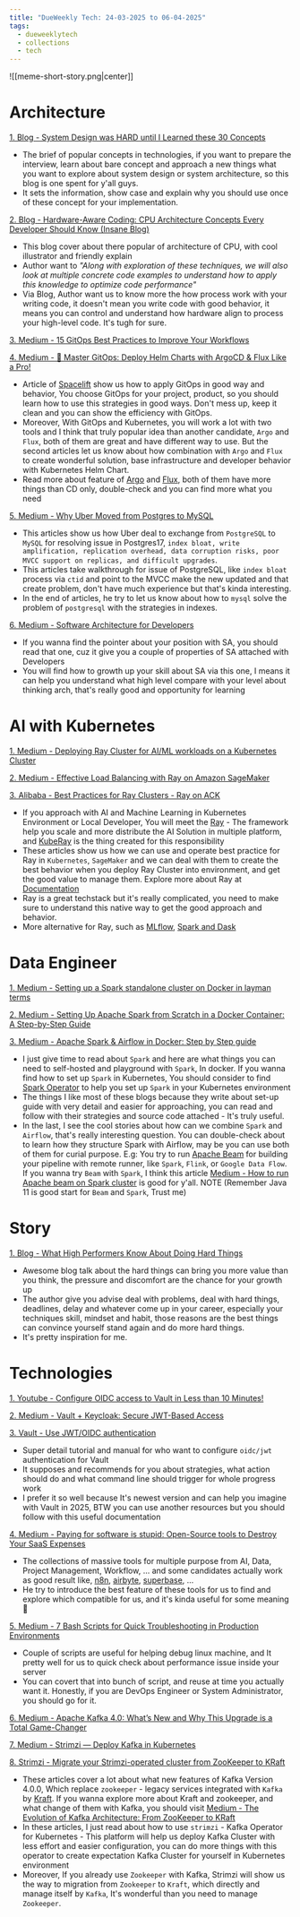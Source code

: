 ```yaml
---
title: "DueWeekly Tech: 24-03-2025 to 06-04-2025"
tags:
  - dueweeklytech
  - collections
  - tech
---
```


![[meme-short-story.png|center]]


# Architecture

[1. Blog - System Design was HARD until I Learned these 30 Concepts](https://blog.algomaster.io/p/30-system-design-concepts)

- The brief of popular concepts in technologies, if you want to prepare the interview, learn about bare concept and approach a new things what you want to explore about system design or system architecture, so this blog is one spent for y'all guys.
- It sets the information, show case and explain why you should use once of these concept for your implementation.

[2. Blog - Hardware-Aware Coding: CPU Architecture Concepts Every Developer Should Know (Insane Blog)](https://blog.codingconfessions.com/p/hardware-aware-coding) 

- This blog cover about there popular of architecture of CPU, with cool illustrator and friendly explain
- Author want to *"Along with exploration of these techniques, we will also look at multiple concrete code examples to understand how to apply this knowledge to optimize code performance"*
- Via Blog, Author want us to know more the how process work with your writing code, it doesn't mean you write code with good behavior, it means you can control and understand how hardware align to process your high-level code. It's tugh for sure.

[3. Medium - 15 GitOps Best Practices to Improve Your Workflows](https://medium.com/spacelift/15-gitops-best-practices-to-improve-your-workflows-50daaf98ba6e)

[4. Medium - 🚀 Master GitOps: Deploy Helm Charts with ArgoCD & Flux Like a Pro!](https://medium.com/devops-techable/master-gitops-deploy-helm-charts-with-argocd-flux-like-a-pro-66de1d5e39e6)

- Article of [Spacelift](https://spacelift.io/) show us how to apply GitOps in good way and behavior, You choose GitOps for your project, product, so you should learn how to use this strategies in good ways. Don't mess up, keep it clean and you can show the efficiency with GitOps.
- Moreover, With GitOps and Kubernetes, you will work a lot with two tools and I think that truly popular idea than another candidate, `Argo` and `Flux`, both of them are great and have different way to use. But the second articles let us know about how combination with `Argo` and `Flux` to create wonderful solution, base infrastructure and developer behavior with Kubernetes Helm Chart.
- Read more about feature of [Argo](https://argoproj.github.io/) and [Flux](https://fluxcd.io/), both of them have more things than CD only, double-check and you can find more what you need

[5. Medium - Why Uber Moved from Postgres to MySQL](https://medium.com/databases-in-simple-words/why-uber-moved-from-postgres-to-mysql-b6ecfa9ff0d9)

- This articles show us how Uber deal to exchange from `PostgreSQL` to `MySQL` for resolving issue in Postgres17, `index bloat, write amplification, replication overhead, data corruption risks, poor MVCC support on replicas, and difficult upgrades`.
- This articles take walkthrough for issue of PostgreSQL, like `index bloat` process via `ctid` and point to the MVCC make the new updated and that create problem, don't have much experience but that's kinda interesting.
- In the end of articles, he try to let us know about how to `mysql` solve the problem of `postgresql` with the strategies in indexes.

[6. Medium - Software Architecture for Developers](https://medium.com/nerd-for-tech/software-architecture-for-developers-d1d84c108df4)

- If you wanna find the pointer about your position with SA, you should read that one, cuz it give you a couple of properties of SA attached with Developers
- You will find how to growth up your skill about SA via this one, I means it can help you understand what high level compare with your level about thinking arch, that's really good and opportunity for learning
# AI with Kubernetes

[1. Medium - Deploying Ray Cluster for AI/ML workloads on a Kubernetes Cluster](https://rangapv.medium.com/deploying-ray-cluster-for-ai-ml-workloads-on-a-kubernetes-cluster-dfd4ea36e60f)

[2. Medium - Effective Load Balancing with Ray on Amazon SageMaker](https://medium.com/data-science/effective-load-balancing-with-ray-on-amazon-sagemaker-d3b9020679d3)

[3. Alibaba - Best Practices for Ray Clusters - Ray on ACK](https://www.alibabacloud.com/blog/best-practices-for-ray-clusters---ray-on-ack_600925)

- If you approach with AI and Machine Learning in Kubernetes Environment or Local Developer, You will meet the [Ray](https://www.ray.io/) - The framework help you scale and more distribute the AI Solution in multiple platform, and [KubeRay](https://github.com/ray-project/kuberay) is the thing created for this responsibility
- These articles show us how we can use and operate best practice for Ray in `Kubernetes`, `SageMaker` and we can deal with them to create the best behavior when you deploy Ray Cluster into environment, and get the good value to manage them. Explore more about Ray at [Documentation](https://docs.ray.io/en/latest)
- Ray is a great techstack but it's really complicated, you need to make sure to understand this native way to get the good approach and behavior.
- More alternative for Ray, such as [MLflow](https://mlflow.org/), [Spark and Dask](https://domino.ai/blog/spark-dask-ray-choosing-the-right-framework)
# Data Engineer

[1. Medium - Setting up a Spark standalone cluster on Docker in layman terms](https://medium.com/@MarinAgli1/setting-up-a-spark-standalone-cluster-on-docker-in-layman-terms-8cbdc9fdd14b)

[2. Medium - Setting Up Apache Spark from Scratch in a Docker Container: A Step-by-Step Guide](https://medium.com/@sanjeets1900/setting-up-apache-spark-from-scratch-in-a-docker-container-a-step-by-step-guide-2c009c98f2a7)

[3. Medium - Apache Spark & Airflow in Docker: Step by Step guide](https://blog.devgenius.io/apache-spark-airflow-in-docker-step-by-step-guide-fe02bcdcdedc)

- I just give time to read about `Spark` and here are what things you can need to self-hosted and playground with `Spark`, In docker. If you wanna find how to set up `Spark` in Kubernetes, You should consider to find [Spark Operator](https://github.com/kubeflow/spark-operator) to help you set up `Spark` in your Kubernetes environment
- The things I like most of these blogs because they write about set-up guide with very detail and easier for approaching, you can read and follow with their strategies and source code attached - It's truly useful.
- In the last, I see the cool stories about how can we combine `Spark` and `Airflow`, that's really interesting question. You can double-check about to learn how they structure Spark with Airflow, may be you can use both of them for curial purpose. E.g: You try to run [Apache Beam](https://beam.apache.org/) for building your pipeline with remote runner, like `Spark`, `Flink`, or `Google Data Flow`. If you wanna try `Beam` with `Spark`, I think this article [Medium - How to run Apache beam on Spark cluster](https://medium.com/@haoxu_2691/how-to-run-apache-beam-on-spark-cluster-dbb7b20580ce) is good for y'all. NOTE (Remember Java 11 is good start for `Beam` and `Spark`, Trust me)
# Story
 
[1. Blog - What High Performers Know About Doing Hard Things](https://www.thecaringtechie.com/p/what-high-performers-know-about-doing)

- Awesome blog talk about the hard things can bring you more value than you think, the pressure and discomfort are the chance for your growth up
- The author give you advise deal with problems, deal with hard things, deadlines, delay and whatever come up in your career, especially your techniques skill, mindset and habit, those reasons are the best things can convince yourself stand again and do more hard things.
- It's pretty inspiration for me.

# Technologies

[1. Youtube - Configure OIDC access to Vault in Less than 10 Minutes!](https://www.youtube.com/watch?v=e3TPKlPjcdA&ab_channel=Drewbernetes)

[2. Medium - Vault + Keycloak: Secure JWT-Based Access](https://pkakuyo.medium.com/vault-keycloak-secure-jwt-based-access-7ddeef325188)

[3. Vault - Use JWT/OIDC authentication](https://developer.hashicorp.com/vault/docs/auth/jwt)

- Super detail tutorial and manual for who want to configure `oidc/jwt` authentication for Vault
- It supposes and recommends for you about strategies, what action should do and what command line should trigger for whole progress work
- I prefer it so well because It's newest version and can help you imagine with Vault in 2025, BTW you can use another resources but you should follow with this useful documentation

[4. Medium - Paying for software is stupid: Open-Source tools to Destroy Your SaaS Expenses](https://medium.com/@dipanshu10/paying-for-software-is-stupid-open-source-tools-to-destroy-your-saas-expenses-a80303a83ff1)

- The collections of massive tools for multiple purpose from AI, Data, Project Management, Workflow, ... and some candidates actually work as good result like, [n8n](https://github.com/n8n-io/n8n), [airbyte](https://github.com/airbytehq/airbyte), [superbase](https://github.com/supabase/supabase), ...
- He try to introduce the best feature of these tools for us to find and explore which compatible for us, and it's kinda useful for some meaning 🙌

[5. Medium - 7 Bash Scripts for Quick Troubleshooting in Production Environments](https://medium.com/@obaff/7-bash-scripts-for-quick-troubleshooting-in-production-environments-5b8cb6d129e4)

- Couple of scripts are useful for helping debug linux machine, and It pretty well for us to quick check about performance issue inside your server
- You can covert that into bunch of script, and reuse at time you actually want it. Honestly, if you are DevOps Engineer or System Administrator, you should go for it.

[6. Medium - Apache Kafka 4.0: What’s New and Why This Upgrade is a Total Game-Changer](https://howtouselinux.medium.com/apache-kafka-4-0-a-big-step-forward-d62b43a5e45e)

[7. Medium - Strimzi — Deploy Kafka in Kubernetes](https://medium.com/@howdyservices9/strimzi-deploy-kafka-in-kubernetes-dd740364861c)

[8. Strimzi - Migrate your Strimzi-operated cluster from ZooKeeper to KRaft](https://strimzi.io/blog/2024/03/22/strimzi-kraft-migration/)

- These articles cover a lot about what new features of Kafka Version 4.0.0, Which replace `zookeeper` - legacy services integrated with `Kafka` by [Kraft](https://docs.confluent.io/platform/current/kafka-metadata/kraft.html). If you wanna explore more about Kraft and zookeeper, and what change of them with Kafka, you should visit [Medium - The Evolution of Kafka Architecture: From ZooKeeper to KRaft](https://romanglushach.medium.com/the-evolution-of-kafka-architecture-from-zookeeper-to-kraft-f42d511ba242)
- In these articles, I just read about how to use `strimzi` - Kafka Operator for Kubernetes - This platform will help us deploy Kafka Cluster with less effort and easier configuration, you can do more things with this operator to create expectation Kafka Cluster for yourself in Kubernetes environment
- Moreover, If you already use `Zookeeper` with Kafka, Strimzi will show us the way to migration from `Zookeeper` to `Kraft`, which directly and manage itself by `Kafka`, It's wonderful than you need to manage `Zookeeper`. 